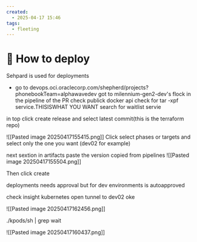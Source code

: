 ```yaml
---
created:
  - 2025-04-17 15:46
tags:
  - fleeting
---
```

# 🔷 How to deploy

Sehpard is used for deployments
- go to devops.oci.oraclecorp.com/shepherd/projects?phonebookTeam=alphawavedev
got to milennium-gen2-dev's flock
in the pipeline of the PR check publick docker api
check for tar -xpf service.THISISWHAT YOU WANT
search for waitlist servie

in top click create release and select latest commit(this is the terraform repo)

![[Pasted image 20250417155415.png]]
Click select phases or targets
and select only the one you want (dev02 for example)

next sextion in artifacts
paste the version copied from pipelines
![[Pasted image 20250417155504.png]]

Then click create

deployments needs approval but for dev environments is autoapproved

check insight kubernetes
open tunnel to dev02 oke

![[Pasted image 20250417162456.png]]

./kpods/sh | grep wait

![[Pasted image 20250417160437.png]]